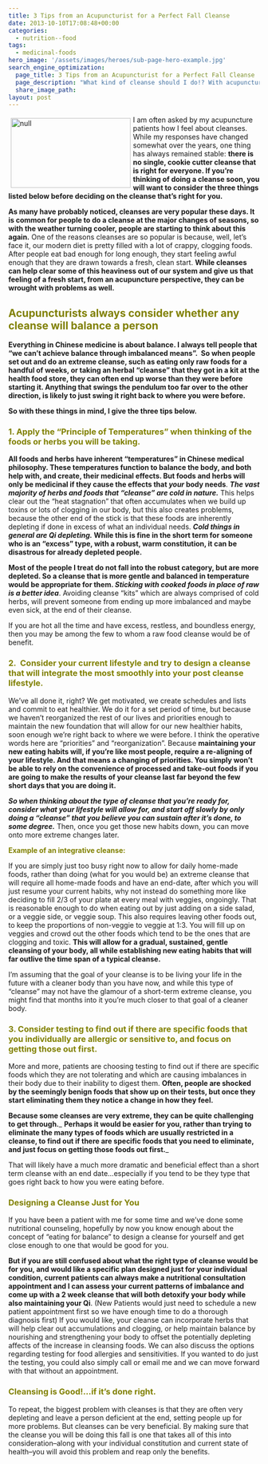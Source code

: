 ```yaml
---
title: 3 Tips from an Acupuncturist for a Perfect Fall Cleanse
date: 2013-10-10T17:08:48+00:00
categories:
  - nutrition--food
tags:
  - medicinal-foods
hero_image: '/assets/images/heroes/sub-page-hero-example.jpg'
search_engine_optimization:
  page_title: 3 Tips from an Acupuncturist for a Perfect Fall Cleanse
  page_description: "What kind of cleanse should I do!? With acupuncture there is no cleanse that's right for everyone, so consider 3 things when deciding on a cleanse."
  share_image_path:
layout: post
---
```

<img src="https://origin.ih.constantcontact.com/fs124/1102844965003/img/165.jpg" alt="null" width="240" height="140" align="left" border="0" hspace="5" vspace="5" />I am often asked by my acupuncture patients how I feel about cleanses. While my responses have changed somewhat over the years, one thing has always remained stable: **there is no single, cookie cutter cleanse that is right for everyone. If you&#8217;re thinking of doing a cleanse soon, you will want to consider the three things listed below before deciding on the cleanse that&#8217;s right for you.**

**As many have probably noticed, cleanses are very popular these days. It is common for people to do a cleanse at the major changes of seasons, so with the weather turning cooler, people are starting to think about this again.** One of the reasons cleanses are so popular is because, well, let&#8217;s face it, our modern diet is pretty filled with a lot of crappy, clogging foods. After people eat bad enough for long enough, they start feeling awful enough that they are drawn towards a fresh, clean start. **While cleanses can help clear some of this heaviness out of our system and give us that feeling of a fresh start, from an acupuncture perspective, they can be wrought with problems as well.**

## <span style="color: #808000;"><strong>Acupuncturists always consider whether any cleanse will balance a person</strong></span>

**Everything in Chinese medicine is about balance. I always tell people that &#8220;we can&#8217;t achieve balance through imbalanced means&#8221;.  So when people set out and do an extreme cleanse, such as eating only raw foods for a handful of weeks, or taking an herbal &#8220;cleanse&#8221; that they got in a kit at the health food store, they can often end up worse than they were before starting it. Anything that swings the pendulum too far over to the other direction, is likely to just swing it right back to where you were before.** 

**So with these things in mind, I give the three tips below.**

### <span style="color: #808000;">1. Apply the &#8220;Principle of Temperatures&#8221; when thinking of the foods or herbs you will be taking. </span>

**All foods and herbs have inherent &#8220;temperatures&#8221; in Chinese medical philosophy. These temperatures function to balance the body, and both help with, and create, their medicinal effects. But foods and herbs will only be medicinal if they cause the effects that _your_ body needs**. _**The vast majority of herbs and foods that &#8220;cleanse&#8221; are cold in nature.**_ This helps clear out the &#8220;heat stagnation&#8221; that often accumulates when we build up toxins or lots of clogging in our body, but this also creates problems, because the other end of the stick is that these foods are inherently depleting if done in excess of what an individual needs. **_Cold things in general are Qi depleting._ While this is fine in the short term for someone who is an &#8220;excess&#8221; type, with a robust, warm constitution, it can be disastrous for already depleted people.**

**Most of the people I treat do not fall into the robust category, but are more depleted. So a cleanse that is more gentle and balanced in temperature would be appropriate for them. _Sticking with cooked foods in place of raw is a better idea_**. Avoiding cleanse &#8220;kits&#8221; which are always comprised of cold herbs, will prevent someone from ending up more imbalanced and maybe even sick, at the end of their cleanse.

If you are hot all the time and have excess, restless, and boundless energy, then you may be among the few to whom a raw food cleanse would be of benefit.

### <span style="color: #808000;">2.  Consider your current lifestyle and try to design a cleanse that will integrate the most smoothly into your post cleanse lifestyle. </span>

We&#8217;ve all done it, right? We get motivated, we create schedules and lists and commit to eat healthier. We do it for a set period of time, but because we haven&#8217;t reorganized the rest of our lives and priorities enough to maintain the new foundation that will allow for our new healthier habits, soon enough we&#8217;re right back to where we were before. I think the operative words here are &#8220;priorities&#8221; and &#8220;reorganization&#8221;. Because **maintaining your new eating habits will, if you&#8217;re like most people, require a re-aligning of your lifestyle. And that means a changing of priorities. You simply won&#8217;t be able to rely on the convenience of processed and take-out foods if you are going to make the results of your cleanse last far beyond the few short days that you are doing it.**

_**So when thinking about the type of cleanse that you&#8217;re ready for, consider what your lifestyle will allow for, and start off slowly by only doing a &#8220;cleanse&#8221; that you believe you can sustain after it&#8217;s done, to some degree.**_ Then, once you get those new habits down, you can move onto more extreme changes later.

<span style="color: #808000;"><strong>Example of an integrative cleanse:</strong></span>

If you are simply just too busy right now to allow for daily home-made foods, rather than doing (what for you would be) an extreme cleanse that will require all home-made foods and have an end-date, after which you will just resume your current habits, why not instead do something more like deciding to fill 2/3 of your plate at every meal with veggies, ongoingly. That is reasonable enough to do when eating out by just adding on a side salad, or a veggie side, or veggie soup. This also requires leaving other foods out, to keep the proportions of non-veggie to veggie at 1:3. You will fill up on veggies and crowd out the other foods which tend to be the ones that are clogging and toxic. **This will allow for a gradual, sustained, gentle cleansing of your body, all while establishing new eating habits that will far outlive the time span of a typical cleanse.**

I&#8217;m assuming that the goal of your cleanse is to be living your life in the future with a cleaner body than you have now, and while this type of &#8220;cleanse&#8221; may not have the glamour of a short-term extreme cleanse, you might find that months into it you&#8217;re much closer to that goal of a cleaner body.

### <span style="color: #993300;"><span style="color: #808000;">3. Consider testing to find out if there are specific foods that you individually are allergic or sensitive to, and focus on getting those out first.</span> </span>

More and more, patients are choosing testing to find out if there are specific foods which they are not tolerating and which are causing imbalances in their body due to their inability to digest them. **Often, people are shocked by the seemingly benign foods that show up on their tests, but once they start eliminating them they notice a change in how they feel.**

**Because some cleanses are very extreme, they can be quite challenging to get through.**_ **Perhaps it would be easier for you, rather than trying to eliminate the many types of foods which are usually restricted in a cleanse, to find out if there are specific foods that you need to eliminate, and just focus on getting those foods out first.**_

That will likely have a much more dramatic and beneficial effect than a short term cleanse with an end date&#8230;especially if you tend to be they type that goes right back to how you were eating before.

### <span style="color: #808000;">Designing a Cleanse Just for You </span>

If you have been a patient with me for some time and we&#8217;ve done some nutritional counseling, hopefully by now you know enough about the concept of &#8220;eating for balance&#8221; to design a cleanse for yourself and get close enough to one that would be good for you.

**But if you are still confused about what the right type of cleanse would be for you, and would like a specific plan designed just for your individual condition, current patients can always make a nutritional consultation appointment and I can assess your current patterns of imbalance and come up with a 2 week cleanse that will both detoxify your body while also maintaining your Qi**. (New Patients would just need to schedule a new patient appointment first so we have enough time to do a thorough diagnosis first) If you would like, your cleanse can incorporate herbs that will help clear out accumulations and clogging, or help maintain balance by nourishing and strengthening your body to offset the potentially depleting affects of the increase in cleansing foods. We can also discuss the options regarding testing for food allergies and sensitivities. If you wanted to do just the testing, you could also simply call or email me and we can move forward with that without an appointment.

### <span style="color: #808000;">Cleansing is Good!&#8230;if it&#8217;s done right. </span>

To repeat, the biggest problem with cleanses is that they are often very depleting and leave a person deficient at the end, setting people up for more problems. But cleanses can be very beneficial. By making sure that the cleanse you will be doing this fall is one that takes all of this into consideration&#8211;along with your individual constitution and current state of health&#8211;you will avoid this problem and reap only the benefits.